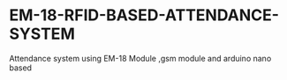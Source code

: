 # EM-18-RFID-BASED-ATTENDANCE-SYSTEM
Attendance system using EM-18 Module ,gsm module and arduino nano based
